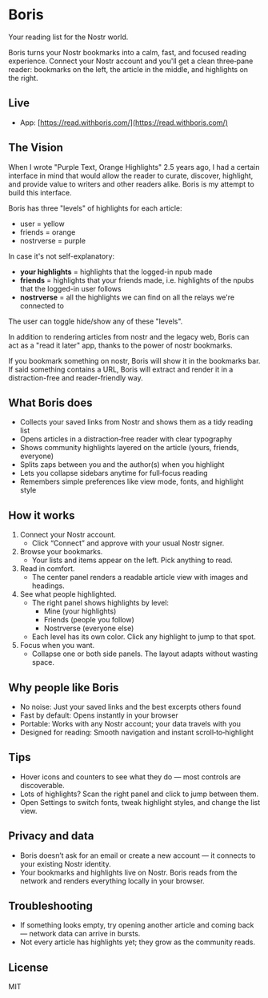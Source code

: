 # Boris

Your reading list for the Nostr world.

Boris turns your Nostr bookmarks into a calm, fast, and focused reading experience. Connect your Nostr account and you'll get a clean three‑pane reader: bookmarks on the left, the article in the middle, and highlights on the right.

## Live

- App: [https://read.withboris.com/](https://read.withboris.com/)

## The Vision

When I wrote "Purple Text, Orange Highlights" 2.5 years ago, I had a certain interface in mind that would allow the reader to curate, discover, highlight, and provide value to writers and other readers alike. Boris is my attempt to build this interface.

Boris has three "levels" of highlights for each article:

- user = yellow
- friends = orange
- nostrverse = purple

In case it's not self-explanatory:

- **your highlights** = highlights that the logged-in npub made
- **friends** = highlights that your friends made, i.e. highlights of the npubs that the logged-in user follows
- **nostrverse** = all the highlights we can find on all the relays we're connected to

The user can toggle hide/show any of these "levels".

In addition to rendering articles from nostr and the legacy web, Boris can act as a "read it later" app, thanks to the power of nostr bookmarks.

If you bookmark something on nostr, Boris will show it in the bookmarks bar. If said something contains a URL, Boris will extract and render it in a distraction-free and reader-friendly way.

## What Boris does

- Collects your saved links from Nostr and shows them as a tidy reading list
- Opens articles in a distraction‑free reader with clear typography
- Shows community highlights layered on the article (yours, friends, everyone)
- Splits zaps between you and the author(s) when you highlight
- Lets you collapse sidebars anytime for full‑focus reading
- Remembers simple preferences like view mode, fonts, and highlight style

## How it works

1. Connect your Nostr account.
   - Click “Connect” and approve with your usual Nostr signer.
2. Browse your bookmarks.
   - Your lists and items appear on the left. Pick anything to read.
3. Read in comfort.
   - The center panel renders a readable article view with images and headings.
4. See what people highlighted.
   - The right panel shows highlights by level:
     - Mine (your highlights)
     - Friends (people you follow)
     - Nostrverse (everyone else)
   - Each level has its own color. Click any highlight to jump to that spot.
5. Focus when you want.
   - Collapse one or both side panels. The layout adapts without wasting space.

## Why people like Boris

- No noise: Just your saved links and the best excerpts others found
- Fast by default: Opens instantly in your browser
- Portable: Works with any Nostr account; your data travels with you
- Designed for reading: Smooth navigation and instant scroll‑to‑highlight

## Tips

- Hover icons and counters to see what they do — most controls are discoverable.
- Lots of highlights? Scan the right panel and click to jump between them.
- Open Settings to switch fonts, tweak highlight styles, and change the list view.

## Privacy and data

- Boris doesn’t ask for an email or create a new account — it connects to your existing Nostr identity.
- Your bookmarks and highlights live on Nostr. Boris reads from the network and renders everything locally in your browser.

## Troubleshooting

- If something looks empty, try opening another article and coming back — network data can arrive in bursts.
- Not every article has highlights yet; they grow as the community reads.

## License

MIT
